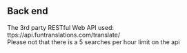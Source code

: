 ## Back end
The  3rd party RESTful Web API used: ttps://api.funtranslations.com/translate/ <br>
Please not that there is a 5 searches per hour limit on the api
